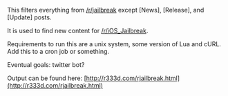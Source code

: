 This filters everything from [/r/jailbreak](http://reddit.com/r/jailbreak) except [News], [Release], and [Update] posts.

It is used to find new content for [/r/iOS_Jailbreak](http://reddit.com/r/iOS_Jailbreak).

Requirements to run this are a unix system, some version of Lua and cURL. Add this to a cron job or something.

Eventual goals: twitter bot?

Output can be found here: [http://r333d.com/rjailbreak.html](http://r333d.com/rjailbreak.html)
